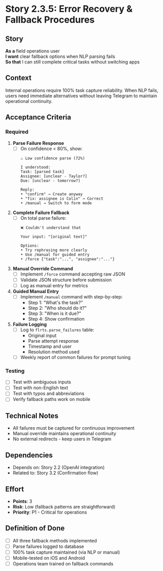 # Story 2.3.5: Error Recovery & Fallback Procedures

## Story
**As a** field operations user  
**I want** clear fallback options when NLP parsing fails  
**So that** I can still complete critical tasks without switching apps

## Context
Internal operations require 100% task capture reliability. When NLP fails, users need immediate alternatives without leaving Telegram to maintain operational continuity.

## Acceptance Criteria

### Required
1. **Parse Failure Response**
   - [ ] On confidence < 80%, show:
     ```
     ⚠️ Low confidence parse (72%)
     
     I understood:
     Task: [parsed task]
     Assignee: [unclear - Taylor?]
     Due: [unclear - tomorrow?]
     
     Reply:
     • "confirm" → Create anyway
     • "fix: assignee is Colin" → Correct
     • /manual → Switch to form mode
     ```

2. **Complete Failure Fallback**
   - [ ] On total parse failure:
     ```
     ❌ Couldn't understand that
     
     Your input: "[original text]"
     
     Options:
     • Try rephrasing more clearly
     • Use /manual for guided entry
     • /force {"task":"...", "assignee":"..."}
     ```

3. **Manual Override Command**
   - [ ] Implement `/force` command accepting raw JSON
   - [ ] Validate JSON structure before submission
   - [ ] Log as manual entry for metrics

4. **Guided Manual Entry**
   - [ ] Implement `/manual` command with step-by-step:
     - Step 1: "What's the task?"
     - Step 2: "Who should do it?"
     - Step 3: "When is it due?"
     - Step 4: Show confirmation

5. **Failure Logging**
   - [ ] Log to `flrts.parse_failures` table:
     - Original input
     - Parse attempt response
     - Timestamp and user
     - Resolution method used
   - [ ] Weekly report of common failures for prompt tuning

### Testing
- [ ] Test with ambiguous inputs
- [ ] Test with non-English text
- [ ] Test with typos and abbreviations
- [ ] Verify fallback paths work on mobile

## Technical Notes
- All failures must be captured for continuous improvement
- Manual override maintains operational continuity
- No external redirects - keep users in Telegram

## Dependencies
- Depends on: Story 2.2 (OpenAI integration)
- Related to: Story 3.2 (Confirmation flow)

## Effort
- **Points**: 3
- **Risk**: Low (fallback patterns are straightforward)
- **Priority**: P1 - Critical for operations

## Definition of Done
- [ ] All three fallback methods implemented
- [ ] Parse failures logged to database
- [ ] 100% task capture maintained (via NLP or manual)
- [ ] Mobile-tested on iOS and Android
- [ ] Operations team trained on fallback commands
